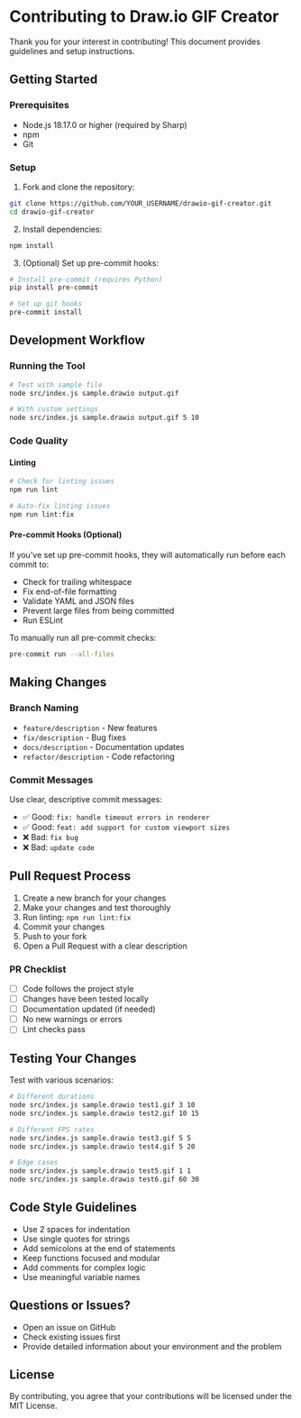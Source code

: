 # Contributing to Draw.io GIF Creator

Thank you for your interest in contributing! This document provides guidelines and setup instructions.

## Getting Started

### Prerequisites

- Node.js 18.17.0 or higher (required by Sharp)
- npm
- Git

### Setup

1. Fork and clone the repository:
```bash
git clone https://github.com/YOUR_USERNAME/drawio-gif-creator.git
cd drawio-gif-creator
```

2. Install dependencies:
```bash
npm install
```

3. (Optional) Set up pre-commit hooks:
```bash
# Install pre-commit (requires Python)
pip install pre-commit

# Set up git hooks
pre-commit install
```

## Development Workflow

### Running the Tool

```bash
# Test with sample file
node src/index.js sample.drawio output.gif

# With custom settings
node src/index.js sample.drawio output.gif 5 10
```

### Code Quality

#### Linting

```bash
# Check for linting issues
npm run lint

# Auto-fix linting issues
npm run lint:fix
```

#### Pre-commit Hooks (Optional)

If you've set up pre-commit hooks, they will automatically run before each commit to:
- Check for trailing whitespace
- Fix end-of-file formatting
- Validate YAML and JSON files
- Prevent large files from being committed
- Run ESLint

To manually run all pre-commit checks:
```bash
pre-commit run --all-files
```

## Making Changes

### Branch Naming

- `feature/description` - New features
- `fix/description` - Bug fixes
- `docs/description` - Documentation updates
- `refactor/description` - Code refactoring

### Commit Messages

Use clear, descriptive commit messages:
- ✅ Good: `fix: handle timeout errors in renderer`
- ✅ Good: `feat: add support for custom viewport sizes`
- ❌ Bad: `fix bug`
- ❌ Bad: `update code`

## Pull Request Process

1. Create a new branch for your changes
2. Make your changes and test thoroughly
3. Run linting: `npm run lint:fix`
4. Commit your changes
5. Push to your fork
6. Open a Pull Request with a clear description

### PR Checklist

- [ ] Code follows the project style
- [ ] Changes have been tested locally
- [ ] Documentation updated (if needed)
- [ ] No new warnings or errors
- [ ] Lint checks pass

## Testing Your Changes

Test with various scenarios:

```bash
# Different durations
node src/index.js sample.drawio test1.gif 3 10
node src/index.js sample.drawio test2.gif 10 15

# Different FPS rates
node src/index.js sample.drawio test3.gif 5 5
node src/index.js sample.drawio test4.gif 5 20

# Edge cases
node src/index.js sample.drawio test5.gif 1 1
node src/index.js sample.drawio test6.gif 60 30
```

## Code Style Guidelines

- Use 2 spaces for indentation
- Use single quotes for strings
- Add semicolons at the end of statements
- Keep functions focused and modular
- Add comments for complex logic
- Use meaningful variable names

## Questions or Issues?

- Open an issue on GitHub
- Check existing issues first
- Provide detailed information about your environment and the problem

## License

By contributing, you agree that your contributions will be licensed under the MIT License.
